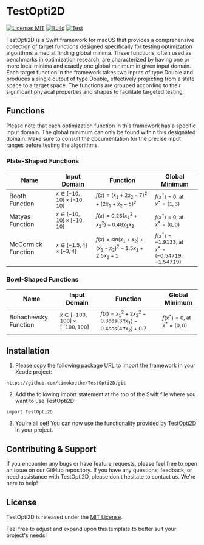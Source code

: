 # TestOpti2D
[![License: MIT](https://img.shields.io/badge/license-MIT-blue)](https://opensource.org/license/mit)
[![Build](https://github.com/timokoethe/OptiMathKit/actions/workflows/build.yml/badge.svg)](https://github.com/timokoethe/OptiMathKit/actions/workflows/build.yml)
[![Test](https://github.com/timokoethe/OptiMathKit/actions/workflows/test.yml/badge.svg)](https://github.com/timokoethe/OptiMathKit/actions/workflows/test.yml)

TestOpti2D is a Swift framework for macOS that provides a comprehensive collection of target functions designed specifically for testing optimization algorithms aimed at finding global minima. These functions, often used as benchmarks in optimization research, are characterized by having one or more local minima and exactly one global minimum in given input domain. Each target function in the framework takes two inputs of type Double and produces a single output of type Double, effectively projecting from a state space to a target space. The functions are grouped according to their significant physical properties and shapes to facilitate targeted testing.

## Functions
Please note that each optimization function in this framework has a specific input domain. The global minimum can only be found within this designated domain. Make sure to consult the documentation for the precise input ranges before testing the algorithms.
### Plate-Shaped Functions
|Name               |Input Domain                                   |Function                                                                  |Global Minimum                                   |
|-------------------|-----------------------------------------------|--------------------------------------------------------------------------|-------------------------------------------------|
| Booth Function    | <sub>$x \in [-10, 10] \times [-10, 10]$</sub> | <sub>$f(x) = (x_1 + 2x_2 - 7)^2 + (2x_1 + x_2 - 5)^2$</sub>              | <sub>$f(x^* ) = 0$, at<br> $x^* = (1, 3)$</sub> |
| Matyas Function   | <sub>$x \in [-10, 10] \times [-10, 10]$</sub> | <sub>$f(x) = 0.26(x_1^2 + x_2^2) - 0.48x_1x_2$</sub>                     | <sub>$f(x^* ) = 0$, at<br> $x^* = (0, 0)$</sub> |
| McCormick Function| <sub>$x \in [-1.5, 4] \times [-3, 4]$</sub>   | <sub>$f(x) = sin(x_1 + x_2) + (x_1 - x_2)^2 - 1.5x_1 + 2.5x_2 + 1$</sub> | <sub>$f(x^* ) = -1.9133$, at<br> $x^* = (-0.54719, -1.54719)$</sub> |

### Bowl-Shaped Functions
|Name                  |Input Domain                                       |Function                                                                      |Global Minimum                                   |
|----------------------|---------------------------------------------------|------------------------------------------------------------------------------|-------------------------------------------------|
| Bohachevsky Function | <sub>$x \in [-100, 100] \times [-100, 100]$</sub> | <sub>$f(x) = x_1^2+2x_2^2 - 0.3cos(3\pi x_1) - 0.4cos(4\pi x_2) + 0.7$</sub> | <sub>$f(x^* ) = 0$, at<br> $x^* = (0, 0)$</sub> |

## Installation
1. Please copy the following package URL to import the framework in your Xcode project:
```
https://github.com/timokoethe/TestOpti2D.git
```
2. Add the following import statement at the top of the Swift file where you want to use TestOpti2D:
```
import TestOpti2D
```
3. You’re all set! You can now use the functionality provided by TestOpti2D in your project.

## Contributing & Support
If you encounter any bugs or have feature requests, please feel free to open an issue on our GitHub repository. If you have any questions, feedback, or need assistance with TestOpti2D, please don't hesitate to contact us. We're here to help!

## License
TestOpti2D is released under the [MIT License](https://opensource.org/license/mit).

Feel free to adjust and expand upon this template to better suit your project's needs!
